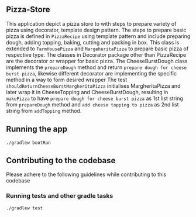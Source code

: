 ## Pizza-Store

  This application depict a pizza store to with steps to prepare variety of pizza using decorator, template design pattern.
The steps to prepare basic pizza is defined in `PizzaRecipe` using template pattern and include preparing dough, adding
topping, baking, cutting and packing in box. This class is extended to `FarmHousePizza` and `MargeheritaPizza` to prepare
basic pizza of respective type.
  The classes in Decorator package other than PizzaRecipe are the decorator or wrapper for basic pizza. The CheeseBurstDough
class implements the `prepareDough` method and return `prepare dough for cheese burst pizza`, likewise different decorator are
implementing the specific method in a way to form desired wrapper
  The test `shouldReturnCheeseBurstMargheritaPizza` initialises MargheritaPizza and later wrap it in CheeseTopping and
CheeseBurstDough, resulting in `makePizza` to have `prepare dough for cheese burst pizza` as 1st list string from `prepareDough`
method and `add cheese topping to pizza` as 2nd list string from `addTopping` method.

## Running the app

`./gradlew bootRun `

## Contributing to the codebase

Please adhere to the following guidelines while contributing to this codebase

### Running tests and other gradle tasks

`./gradlew test`

